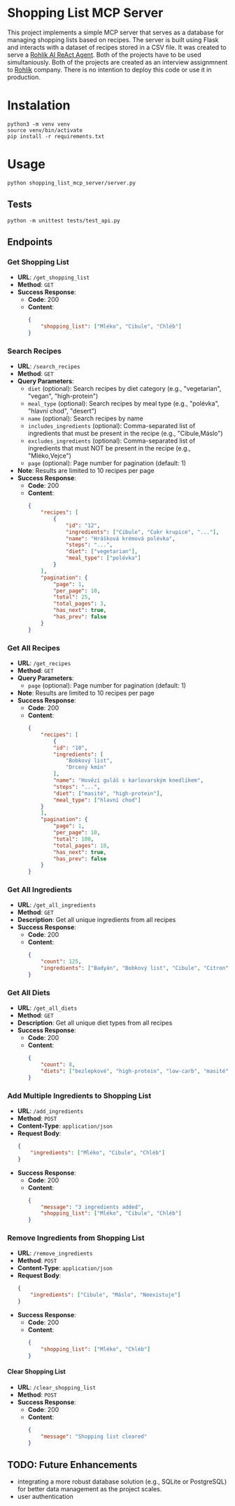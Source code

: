 # Shopping List MCP Server

This project implements a simple MCP server that serves as a database for managing shopping lists based on recipes. The server is built using Flask and interacts with a dataset of recipes stored in a CSV file.
It was created to serve a [Rohlík AI ReAct Agent](https://github.com/jozso39/rohlik-agent-js). Both of the projects have to be used simultaniously.
Both of the projects are created as an interview assignmnent to [Rohlík](https://www.rohlik.cz/) company. There is no intention to deploy this code or use it in production.

# Instalation
```
python3 -m venv venv
source venv/bin/activate
pip install -r requirements.txt
```

# Usage
```
python shopping_list_mcp_server/server.py
```

## Tests
```
python -m unittest tests/test_api.py
```

## Endpoints

### Get Shopping List
- **URL**: `/get_shopping_list`
- **Method**: `GET`
- **Success Response**:
  - **Code**: 200
  - **Content**:
    ```json
    {
        "shopping_list": ["Mléko", "Cibule", "Chléb"]
    }
    ```

### Search Recipes
- **URL**: `/search_recipes`
- **Method**: `GET`
- **Query Parameters**:
  - `diet` (optional): Search recipes by diet category (e.g., "vegetarian", "vegan", "high-protein")
  - `meal_type` (optional): Search recipes by meal type (e.g., "polévka", "hlavní chod", "desert")
  - `name` (optional): Search recipes by name
  - `includes_ingredients` (optional): Comma-separated list of ingredients that must be present in the recipe (e.g., "Cibule,Máslo")
  - `excludes_ingredients` (optional): Comma-separated list of ingredients that must NOT be present in the recipe (e.g., "Mléko,Vejce")
  - `page` (optional): Page number for pagination (default: 1)
- **Note**: Results are limited to 10 recipes per page
- **Success Response**:
  - **Code**: 200
  - **Content**:
    ```json
    {
        "recipes": [
            {
                "id": "12",
                "ingredients": ["Cibule", "Cukr krupice", "..."],
                "name": "Hrášková krémová polévka",
                "steps": "...",
                "diet": ["vegetarian"],
                "meal_type": ["polévka"]
            }
        ],
        "pagination": {
            "page": 1,
            "per_page": 10,
            "total": 25,
            "total_pages": 3,
            "has_next": true,
            "has_prev": false
        }
    }
    ```

### Get All Recipes
- **URL**: `/get_recipes`
- **Method**: `GET`
- **Query Parameters**:
  - `page` (optional): Page number for pagination (default: 1)
- **Note**: Results are limited to 10 recipes per page
- **Success Response**:
  - **Code**: 200
  - **Content**:
    ```json
    {
        "recipes": [
            {
            "id": "10",
            "ingredients": [
                "Bobkový list",
                "Drcený kmín"
            ],
            "name": "Hovězí guláš s karlovarským knedlíkem",
            "steps": "...",
            "diet": ["masité", "high-protein"],
            "meal_type": ["hlavní chod"]
        }
        ],
        "pagination": {
            "page": 1,
            "per_page": 10,
            "total": 100,
            "total_pages": 10,
            "has_next": true,
            "has_prev": false
        }
    }
    ```

### Get All Ingredients
- **URL**: `/get_all_ingredients`
- **Method**: `GET`
- **Description**: Get all unique ingredients from all recipes
- **Success Response**:
  - **Code**: 200
  - **Content**:
    ```json
    {
        "count": 125,
        "ingredients": ["Badyán", "Bobkový list", "Cibule", "Citron", "Cukr krupice", "..."]
    }
    ```

### Get All Diets
- **URL**: `/get_all_diets`
- **Method**: `GET`
- **Description**: Get all unique diet types from all recipes
- **Success Response**:
  - **Code**: 200
  - **Content**:
    ```json
    {
        "count": 8,
        "diets": ["bezlepkové", "high-protein", "low-carb", "masité", "tučné", "vegan", "vegetarian", "bez laktozy"]
    }
    ```

### Add Multiple Ingredients to Shopping List
- **URL**: `/add_ingredients`
- **Method**: `POST`
- **Content-Type**: `application/json`
- **Request Body**:
  ```json
  {
      "ingredients": ["Mléko", "Cibule", "Chléb"]
  }
  ```
- **Success Response**:
  - **Code**: 200
  - **Content**:
    ```json
    {
        "message": "3 ingredients added",
        "shopping_list": ["Mléko", "Cibule", "Chléb"]
    }
    ```

### Remove Ingredients from Shopping List
- **URL**: `/remove_ingredients`
- **Method**: `POST`
- **Content-Type**: `application/json`
- **Request Body**:
  ```json
  {
      "ingredients": ["Cibule", "Máslo", "Neexistuje"]
  }
  ```
- **Success Response**:
  - **Code**: 200
  - **Content**:
    ```json
    {
        "shopping_list": ["Mléko", "Chléb"]
    }
    ```

#### Clear Shopping List
- **URL**: `/clear_shopping_list`
- **Method**: `POST`
- **Success Response**:
  - **Code**: 200
  - **Content**:
    ```json
    {
        "message": "Shopping list cleared"
    }
    ```

## TODO: Future Enhancements

- integrating a more robust database solution (e.g., SQLite or PostgreSQL) for better data management as the project scales.
- user authentication
